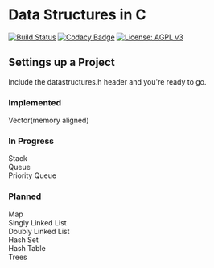 # Data Structures in C

[![Build Status](https://travis-ci.org/Zalrioth/data-structures-in-c.svg?branch=master)](https://travis-ci.org/Zalrioth/data-structures-in-c)
[![Codacy Badge](https://api.codacy.com/project/badge/Grade/c41a5345402f4831a1f09af4f2961b74)](https://www.codacy.com/app/Zalrioth/data-structures-in-c?utm_source=github.com&amp;utm_medium=referral&amp;utm_content=Zalrioth/data-structures-in-c&amp;utm_campaign=Badge_Grade)
[![License: AGPL v3](https://img.shields.io/badge/License-AGPL%20v3-blue.svg)](https://www.gnu.org/licenses/agpl-3.0)

## Settings up a Project

Include the datastructures.h header and you're ready to go.

### Implemented

Vector(memory aligned)

### In Progress

Stack<br/>
Queue<br/>
Priority Queue<br/>

### Planned

Map<br/>
Singly Linked List<br/>
Doubly Linked List<br/>
Hash Set<br/>
Hash Table<br/>
Trees
